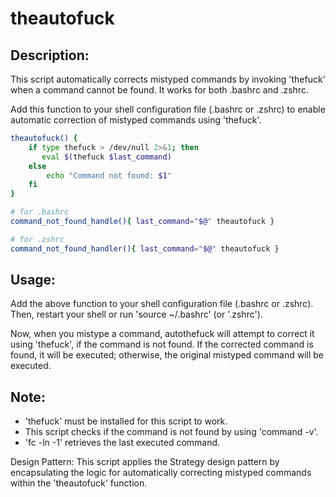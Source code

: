 # theautofuck 

## Description:
This script automatically corrects mistyped commands by invoking 'thefuck'
when a command cannot be found. It works for both .bashrc and .zshrc.

Add this function to your shell configuration file (.bashrc or .zshrc)
to enable automatic correction of mistyped commands using 'thefuck'.

```bash
theautofuck() {
    if type thefuck > /dev/null 2>&1; then
       eval $(thefuck $last_command) 
    else
        echo "Command not found: $1"
    fi
}

# for .bashrc
command_not_found_handle(){ last_command="$@" theautofuck }

# for .zshrc
command_not_found_handler(){ last_command="$@" theautofuck }

```

## Usage:
Add the above function to your shell configuration file (.bashrc or .zshrc).
Then, restart your shell or run 'source ~/.bashrc' (or '.zshrc').

Now, when you mistype a command, autothefuck will attempt to correct it
using 'thefuck', if the command is not found.
If the corrected command is found, it will be executed; otherwise, the original
mistyped command will be executed.

## Note:
- 'thefuck' must be installed for this script to work.
- This script checks if the command is not found by using 'command -v'.
- 'fc -ln -1' retrieves the last executed command.

Design Pattern:
This script applies the Strategy design pattern by encapsulating
the logic for automatically correcting mistyped commands within the
'theautofuck' function.
